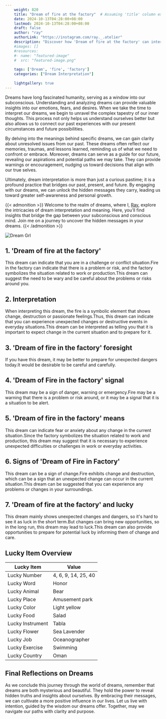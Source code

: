 ```yaml
---
    weight: 820
    title: "Dream of fire at the factory"  # Assuming 'title' column exists
    date: 2024-10-13T04:28:00+08:00
    lastmod: 2024-10-13T04:28:00+08:00
    draft: false
    author: "ray"
    authorLink: "https://instagram.com/ray._.atelier"
    description: "Discover how 'Dream of fire at the factory' can interpret your future and uncover its significant meanings in your life."
    #images: []
    #resources:
    #- name: "featured-image"
    #  src: "featured-image.png"
    
    tags: ['Dream', 'fire', 'factory']
    categories: ["Dream Interpretation"]
    
    lightgallery: true
---
```

    
Dreams have long fascinated humanity, serving as a window into our subconscious. Understanding and analyzing dreams can provide valuable insights into our emotions, fears, and desires. When we take the time to interpret our dreams, we begin to unravel the complex tapestry of our inner thoughts. This process not only helps us understand ourselves better but also allows us to connect our past experiences with our present circumstances and future possibilities.

By delving into the meanings behind specific dreams, we can gain clarity about unresolved issues from our past. These dreams often reflect our memories, traumas, and lessons learned, reminding us of what we need to confront or embrace. Moreover, dreams can serve as a guide for our future, revealing our aspirations and potential paths we may take. They can provide warnings or encouragement, nudging us toward decisions that align with our true selves.

Ultimately, dream interpretation is more than just a curious pastime; it is a profound practice that bridges our past, present, and future. By engaging with our dreams, we can unlock the hidden messages they carry, leading us toward greater self-awareness and personal growth.

{{< admonition >}}
Welcome to the realm of dreams, where I, [Ray](https://instagram.com/ray._.atelier), explore the intricacies of dream interpretation and meaning. Here, you’ll find insights that bridge the gap between your subconscious and conscious mind. Join me on a journey to uncover the hidden messages in your dreams.
{{< /admonition >}}

![Dream Grl](https://cdn.pixabay.com/photo/2017/11/02/03/35/gothic-2910057_1280.jpg "Dream Grl")

## 1. 'Dream of fire at the factory'
This dream can indicate that you are in a challenge or conflict situation.Fire in the factory can indicate that there is a problem or risk, and the factory symbolizes the situation related to work or production.This dream can suggest the need to be wary and be careful about the problems or risks around you.

## 2. Interpretation
When interpreting this dream, the fire is a symbolic element that shows change, destruction or passionate feelings.Thus, this dream can indicate that you can experience unexpected changes or destructive events in everyday situations.This dream can be interpreted as telling you that it is important to expect change in the current situation and to prepare for it.

## 3. 'Dream of fire in the factory' foresight
If you have this dream, it may be better to prepare for unexpected dangers today.It would be desirable to be careful and carefully.

## 4. 'Dream of Fire in the factory' signal
This dream may be a sign of danger, warning or emergency.Fire may be a warning that there is a problem or risk around, or it may be a signal that it is a situation to be alert.

## 5. 'Dream of fire in the factory' means
This dream can indicate fear or anxiety about any change in the current situation.Since the factory symbolizes the situation related to work and production, this dream may suggest that it is necessary to experience unexpected difficulties or challenges in work or everyday activities.

## 6. Signs of 'Dream of Fire in Factory'
This dream can be a sign of change.Fire exhibits change and destruction, which can be a sign that an unexpected change can occur in the current situation.This dream can be suggested that you can experience any problems or changes in your surroundings.

## 7. 'Dream of fire at the factory' and lucky
This dream mainly shows unexpected changes and dangers, so it's hard to see it as luck in the short term.But changes can bring new opportunities, so in the long run, this dream may lead to luck.This dream can also provide opportunities to prepare for potential luck by informing them of change and care.

## Lucky Item Overview
| Lucky Item          | Value              |
|---------------|--------------------|
| Lucky Number        | 4, 6, 9, 14, 25, 40  |
| Lucky Word          | Honor |
| Lucky Animal        | Bear |
| Lucky Place         | Amusement park     |
| Lucky Color         | Light yellow     |
| Lucky Food          | Salad      |
| Lucky Instrument    | Tabla |
| Lucky Flower        | Sea Lavender    |
| Lucky Job           | Oceanographer       |
| Lucky Exercise      | Swimming  |
| Lucky Country       | Oman    |


##  Final Reflections on Dreams

As we conclude this journey through the world of dreams, remember that dreams are both mysterious and beautiful. They hold the power to reveal hidden truths and insights about ourselves. By embracing their messages, we can cultivate a more positive influence in our lives. Let us live with intention, guided by the wisdom our dreams offer. Together, may we navigate our paths with clarity and purpose.

